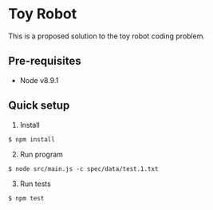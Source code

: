 # Toy Robot
This is a proposed solution to the toy robot coding problem.

## Pre-requisites

* Node v8.9.1

## Quick setup

1. Install

`$ npm install`

2. Run program

`$ node src/main.js -c spec/data/test.1.txt`

3. Run tests

`$ npm test`